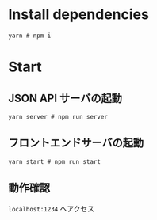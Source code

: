 # Install dependencies

```
yarn # npm i
```

# Start

## JSON API サーバの起動

```
yarn server # npm run server
```

## フロントエンドサーバの起動

```
yarn start # npm run start
```

## 動作確認

`localhost:1234` へアクセス
